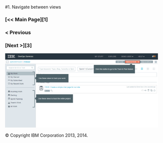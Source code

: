 #1. Navigate between views
<div class="jh-columns pbs">
	<div class="jh-col-12-4 f_left">
		<h3> [&lt;&lt; Main Page][1] </h3>
	</div>
	<div class="jh-col-12-3">
		<h3> &lt; Previous </h3>
	</div>
	<div class="jh-col-12-4 f_right">
		<h3> [Next  &gt;][3] </h3>
	</div>
</div> 

![Guide to view and pages options on my work][4]

&copy; Copyright IBM Corporation 2013, 2014.

[1]: /features/trackplanfg/index 

[3]: /features/trackplanfg/page2
[4]: /features/trackplanfg/images/page1.png

